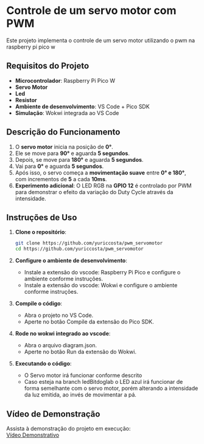 # Controle de um servo motor com PWM

Este projeto implementa o controle de um servo motor utilizando o pwm na raspberry pi pico w

## Requisitos do Projeto

- **Microcontrolador**: Raspberry Pi Pico W
- **Servo Motor**
- **Led**
- **Resistor**
- **Ambiente de desenvolvimento**: VS Code + Pico SDK  
- **Simulação**: Wokwi integrada ao VS Code  

## Descrição do Funcionamento

1. O **servo motor** inicia na posição de **0°**.  
2. Ele se move para **90°** e aguarda **5 segundos**.  
3. Depois, se move para **180°** e aguarda **5 segundos**.  
4. Vai para **0°** e aguarda **5 segundos**.  
5. Após isso, o servo começa a **movimentação suave** entre **0° e 180°**, com incrementos de **5** a cada **10ms**.  
6. **Experimento adicional**: O LED RGB na **GPIO 12** é controlado por PWM para demonstrar o efeito da variação do Duty Cycle através da intensidade.  

## Instruções de Uso

1. **Clone o repositório**:
    ```sh
    git clone https://github.com/yuriccosta/pwm_servomotor
    cd https://github.com/yuriccosta/pwm_servomotor
    ```

2. **Configure o ambiente de desenvolvimento**:
    - Instale a extensão do vscode: Raspberry Pi Pico e configure o ambiente conforme instruções.
    - Instale a extensão do vscode: Wokwi e configure o ambiente conforme instruções.

3. **Compile o código**:
    - Abra o projeto no VS Code.
    - Aperte no botão Compile da extensão do Pico SDK.

4. **Rode no wokwi integrado ao vscode**:
    - Abra o arquivo diagram.json.
    - Aperte no botão Run da extensão do Wokwi.

5. **Executando o código**:
    - O Servo motor irá funcionar conforme descrito
    - Caso esteja na branch ledBitdoglab o LED azul irá funcionar de forma semelhante com o servo motor, porém alterando a intensidade da luz emitida, ao invés de movimentar a pá.

## Vídeo de Demonstração
Assista à demonstração do projeto em execução:  
[Vídeo Demonstrativo](https://youtu.be/XfV4eqXrQLk)  
  
  
